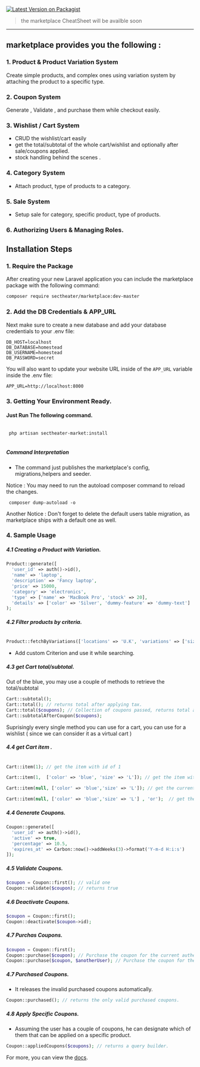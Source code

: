 
[![Latest Version on Packagist](https://img.shields.io/packagist/v/sectheater/marketplace.svg?style=flat-square)](https://packagist.org/packages/sectheater/marketplace)

<!-- [![Total Downloads](https://img.shields.io/packagist/dt/sectheater/laravel-jarvis.svg?style=flat-square)](https://packagist.org/packages/sectheater/marketplace) -->

> the marketplace CheatSheet will be availble soon 


<hr>

## marketplace provides you the following :
### 1. Product & Product Variation System
Create simple products, and complex ones using variation system by attaching the product to a specific type.
### 2. Coupon System
  Generate , Validate , and purchase them while checkout easily.
### 3. Wishlist / Cart System
  - CRUD the wishlist/cart easily 
  - get the total/subtotal of the whole cart/wishlist and optionally after sale/coupons applied.
  - stock handling behind the scenes .
### 4. Category System
  - Attach product, type of products to a category.
  
### 5. Sale System
  - Setup sale for category, specific product, type of products.
  
### 6. Authorizing Users & Managing Roles.

## Installation Steps

### 1. Require the Package

After creating your new Laravel application you can include the marketplace package with the following command: 

```bash
composer require sectheater/marketplace:dev-master
```

### 2. Add the DB Credentials & APP_URL

Next make sure to create a new database and add your database credentials to your .env file:

```
DB_HOST=localhost
DB_DATABASE=homestead
DB_USERNAME=homestead
DB_PASSWORD=secret
```

You will also want to update your website URL inside of the `APP_URL` variable inside the .env file:

```
APP_URL=http://localhost:8000
```

### 3. Getting Your Environment Ready.

#### Just Run The following command.


```bash

 php artisan sectheater-market:install     
 
 ```

##### Command Interpretation
- The command just publishes the marketplace's config, migrations,helpers and seeder.

Notice : You may need to run the autoload composer command to reload the changes.

```
 composer dump-autoload -o 
```
Another Notice : Don't forget to delete the default users table migration, as marketplace ships with a default one as well.


### 4. Sample Usage
##### 4.1 Creating a Product with Variation.

```php
Product::generate([
  'user_id' => auth()->id(),
  'name' => 'laptop',
  'description' => 'Fancy laptop',
  'price' => 15000,
  'category' => 'electronics',
  'type' => ['name' => 'MacBook Pro', 'stock' => 20],
  'details' => ['color' => 'Silver', 'dummy-feature' => 'dummy-text']
);

```
##### 4.2 Filter products by criteria.

```php

Product::fetchByVariations(['locations' => 'U.K', 'variations' => ['size' => 'XL', 'color' => 'red'], 'categories' => 'clothes']);

```
- Add custom Criterion and use it while searching.

##### 4.3 get Cart total/subtotal.

Out of the blue, you may use a couple of methods to retrieve the total/subtotal
```php
Cart::subtotal();
Cart::total(); // returns total after applying tax.
Cart::total($coupons); // Collection of coupons passed, returns total after applying tax and coupons.
Cart::subtotalAfterCoupon($coupons);

```
Suprisingly every single method you can use for a cart, you can use for a wishlist ( since we can consider it as a virtual cart ) 

##### 4.4 get Cart item .

```php

Cart::item(1); // get the item with id of 1

Cart::item(1,  ['color' => 'blue', 'size' => 'L']); // get the item with the id of 1 and should have these attributes.

Cart::item(null, ['color' => 'blue','size' => 'L']); // get the current authenticated user's cart which has these attributes assuming that these attributes identical to the database record.

Cart::item(null, ['color' => 'blue','size' => 'L'] , 'or');  // get the current authenticated user's cart which has any of these attributes.

```

##### 4.4 Generate Coupons.
```php
Coupon::generate([
  'user_id' => auth()->id(),
  'active' => true,
  'percentage' => 10.5,
  'expires_at' => Carbon::now()->addWeeks(3)->format('Y-m-d H:i:s')
]);
```

##### 4.5 Validate Coupons.

```php
$coupon = Coupon::first(); // valid one
Coupon::validate($coupon); // returns true

```
##### 4.6 Deactivate Coupons.
```php
$coupon = Coupon::first(); 
Coupon::deactivate($coupon->id);
```
##### 4.7 Purchas Coupons.
```php
$coupon = Coupon::first();
Coupon::purchase($coupon); // Purchase the coupon for the current authenticated user.
Coupon::purchase($coupon, $anotherUser); // Purchase the coupon for the passed user.

```

##### 4.7 Purchased Coupons.
- It releases the invalid purchased coupons automatically.
```php
Coupon::purchased(); // returns the only valid purchased coupons.
```
##### 4.8 Apply  Specific Coupons.
- Assuming the user has a couple of coupons, he can designate which of them that can be applied on a specific product.

```php
Coupon::appliedCoupons($coupons); // returns a query builder.
```



For more, you can view the [docs](https://github.com/SecTheater/marketplace/wiki).
